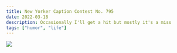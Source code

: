 ```yaml
---
title: New Yorker Caption Contest No. 795
date: 2022-03-18
description: Occasionally I'll get a hit but mostly it's a miss
tags: ["humor", "life"]
---
```

<img src="/img/newyorker795.png">
